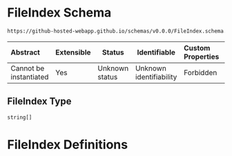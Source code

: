 # FileIndex Schema

```txt
https://github-hosted-webapp.github.io/schemas/v0.0.0/FileIndex.schema.json
```

| Abstract | Extensible | Status | Identifiable | Custom Properties | Additional Properties | Access Restrictions | Defined In |
| :-- | --- | --- | --- | :-- | --- | --- | --- |
| Cannot be instantiated | Yes | Unknown status | Unknown identifiability | Forbidden | Allowed | none | [FileIndex.schema.json](../FileIndex.schema.json "open original schema") |

## FileIndex Type

`string[]`

# FileIndex Definitions
